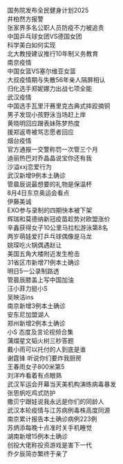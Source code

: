 国务院发布全民健身计划2025  
井柏然方报警  
张家界多名公职人员防疫不力被追责  
中国乒乓球女团VS德国女团  
科学美白如何实现  
北大教授建议推行10年制义务教育  
南京疫情  
中国女篮VS塞尔维亚女篮  
大叔疫情期与失散56年亲人隔屏相认  
归化选手郑妮娜力出战七项全能  
武汉疫情  
中国选手瓦里汗赛里克古典式摔跤摘铜  
男子发现小孩野泳当场赶上岸  
黄晓明回应蹭表妹陈梦热度  
援郑返粤被骂志愿者回应  
烟台疫情  
官方通报一交警称罚一次管三个月  
迪丽热巴对乔晶晶说宝你还有我  
沙溢xxj恋爱行为  
武汉新增9例本土确诊  
管晨辰说最想要的礼物是保温杯  
8月4日东京奥运会看点  
伊藤美诚  
EXO参与录制的四期快本被下架  
辉瑞和莫德纳新冠疫苗趁势对欧盟涨价  
辛鑫获得女子10公里马拉松游泳第8名  
两岁萌娃爱打乒乓球偶像是马龙  
姚琛吃火锅偶遇赵让  
美国五角大楼附近发生枪击  
31省区市新增71例本土确诊  
明日5一公录制路透  
管晨辰膝盖上写中国加油  
汪小菲力挺小S  
吴映洁ins  
南京新增3例本土确诊  
安东尼加盟湖人  
郑州新增2例本土确诊  
小S 态度及言论视频合集  
蒲熠星文韬火树三秒答题  
戴小雨可以托付的人到底是谁  
谢霆锋 听说你们要炸我厨房  
王春雨女子800米第5  
刘洋咋看着有点眼熟  
武汉军运会开幕当天美机构演练病毒暴发  
张思帆吃鸡式防护  
撒贝宁跟娃说我永远是你们的同龄人  
武汉本轮疫情与江苏病例毒株高度同源  
南京累计报告本土确诊病例223例  
苏炳添每晚十点准时关手机睡觉  
湖南新增15例本土确诊  
创投大佬称投资游戏是害下一代  
乔夕辰简亦繁终于亲了  
